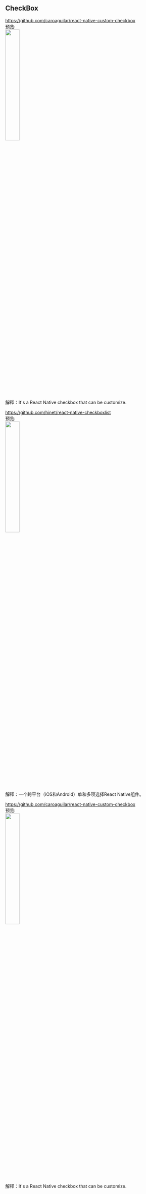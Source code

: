 ## CheckBox <br>





https://github.com/caroaguilar/react-native-custom-checkbox<br>
预览:<br>
<img src="https://raw.githubusercontent.com/caroaguilar/images-gifs/master/react-native-custom-checkbox/demo.gif" width="30%"/>
<br>
解释：It's a React Native checkbox that can be customize.
<br>

https://github.com/hinet/react-native-checkboxlist<br>
预览:<br>
<img src="https://github.com/hinet/react-native-checkboxlist/raw/master/assets/images/screenshot02.png" width="30%"/>
<br>
解释：一个跨平台（iOS和Android）单和多项选择React Native组件。
<br>

https://github.com/caroaguilar/react-native-custom-checkbox<br>
预览:<br>
<img src="https://raw.githubusercontent.com/caroaguilar/images-gifs/master/react-native-custom-checkbox/demo.gif" width="30%"/>
<br>
解释：It's a React Native checkbox that can be customize.
<br>
